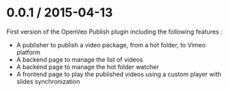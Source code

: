 # 0.0.1 / 2015-04-13
First version of the OpenVeo Publish plugin including the following features :

- A publisher to publish a video package, from a hot folder, to Vimeo platform
- A backend page to manage the list of videos
- A backend page to manage the hot folder watcher
- A frontend page to play the published videos using a custom player with
slides synchronization